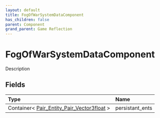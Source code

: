 ```yaml
---
layout: default
title: FogOfWarSystemDataComponent
has_children: false
parent: Component
grand_parent: Game Reflection
---
```

# FogOfWarSystemDataComponent
Description 

## Fields

| Type | Name |
|:----------|:--------------|
| Container< [Pair_Entity_Pair_Vector3float](/riftbreaker-wiki/docs/game-reflection/classes/pair__entity__pair__vector3float/) > | persistant_ents |

